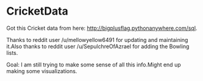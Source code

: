 # CricketData

Got this Cricket data from here: http://bigplusflag.pythonanywhere.com/sql. 

Thanks to reddit user  /u/mellowyellow6491 for updating and maintaining it.Also thanks to reddit user /u/SepulchreOfAzrael for adding the Bowling lists.

Goal: I am still trying to make some sense of all this info.Might end up making some visualizations.
